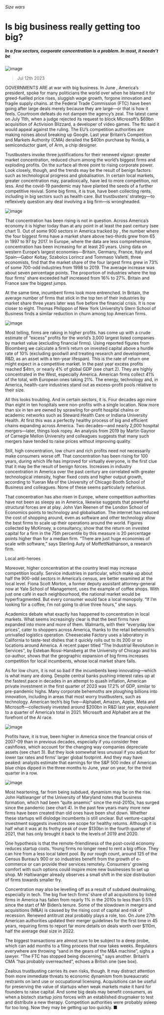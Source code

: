 ###### Size wars
# Is big business really getting too big? 
##### In a few sectors, corporate concentration is a problem. In most, it needn’t be 
![image](images/20230715_WBD001.jpg) 
> Jul 12th 2023 
GOVERNMENTS ARE at war with big business. In June , America’s president, spoke for many politicians the world over when he blamed it for greed-fuelled price rises, sluggish wage growth, forgone innovation and fragile supply chains.  at the Federal Trade Commission (FTC) have been going after large deals merely because they are large—or that is how it feels. Courtroom defeats do not dampen the agency’s zeal. The latest came on July 11th, when a judge rejected its request to block Microsoft’s $69bn acquisition of Activision Blizzard, a developer of video games. The ftc said it would appeal against the ruling. The EU’s competition authorities are making noises about breaking up Google. Last year Britain’s Competition and Markets Authority (CMA) derailed the $40bn purchase by Nvidia, a semiconductor giant, of Arm, a chip designer.
Trustbusters invoke three justifications for their renewed vigour: greater market concentration, reduced churn among the world’s biggest firms and exploding profits. On the surface all three point to rising corporate power. Look closely, though, and the trends may be the result of benign factors such as technological progress and globalisation. In certain local markets, greater concentration may, paradoxically, have led to more competition, not less. And the covid-19 pandemic may have planted the seeds of a further competitive revival. Some big firms, it is true, have been collecting rents, including in big sectors such as health care. But trustbusters’ strategy—to reflexively question any deal involving a big firm—is wrongheaded.
![image](images/20230715_WBC823.png) 

That concentration has been rising is not in question. Across America’s economy it is higher today than at any point in at least the past century (see chart 1). Out of some 900 sectors in America tracked by , the number where the four biggest firms have a market share above two-thirds grew from 65 in 1997 to 97 by 2017. In Europe, where the data are less comprehensive, concentration has been increasing for at least 20 years. Using data on western Europe’s largest economies—Britain, Germany, France, Italy and Spain—Gabor Koltay, Szabolcs Lorincz and Tommaso Valletti, three economists, find that the market share of the four largest firms grew in 73% of some 700-odd industries from 1998 to 2019. The average increase was about seven percentage points. The proportion of industries where the top four firms’ share exceeded half increased from 16% to 27%. Britain and France saw the biggest jumps. 
At the same time, incumbent firms look more entrenched. In Britain, the average number of firms that stick in the top ten of their industries by market share three years later was five before the financial crisis. It is now closer to eight. Thomas Philippon of New York University’s Stern School of Business finds a similar reduction in churn among top American firms. 
![image](images/20230715_WBC828.png) 

Most telling, firms are raking in higher profits.  has come up with a crude estimate of “excess” profits for the world’s 3,000 largest listed companies by market value (excluding financial firms). Using reported figures from Bloomberg we calculate a firm’s return on invested capital above a hurdle rate of 10% (excluding goodwill and treating research and development, R&amp;D, as an asset with a ten-year lifespan). This is the rate of return one might expect in a competitive market. In the past year excess profits reached $4trn, or nearly 4% of global GDP (see chart 2). They are highly concentrated in the West, especially America. American firms collect 41% of the total, with European ones taking 21%. The energy, technology and, in America, health-care industries stand out as excess-profit pools relative to their size.
All this looks troubling. And in certain sectors, it is. Four decades ago more than eight in ten hospitals were non-profits with a single location. Now more than six in ten are owned by sprawling for-profit hospital chains or academic networks such as Steward Health Care or Indiana University Health. At first this was a perfectly healthy process of big and efficient chains expanding across America. Two decades—and nearly 2,000 hospital mergers—later, things look ropey. An analysis from 2019 by Martin Gaynor of Carnegie Mellon University and colleagues suggests that many such mergers have tended to raise prices without improving quality. 
Still, high concentration, low churn and rich profits need not necessarily make consumers worse off. That concentration has been rising for 100 years, during which life has improved for virtually everyone, is the first clue that it may be the result of benign forces. Increases in industry concentration in America over the past century are correlated with greater technological intensity, higher fixed costs and higher output growth, according to Yueran Ma of the University of Chicago Booth School of Business and colleagues. None of these seems particularly nefarious. 
That concentration has also risen in Europe, where competition authorities have not been as sleepy as in America, likewise suggests that powerful structural forces are at play. John Van Reenen of the London School of Economics points to technology and globalisation. The internet has reduced the cost of shopping around, even as software and other technology allow the best firms to scale up their operations around the world. Figures collected by McKinsey, a consultancy, show that the return on invested capital for a firm in the 75th percentile by this measure is 20 percentage points higher than for a median firm. “There are just huge economies of scale with software,” says Sterling Auty of MoffettNathanson, a research firm.
Local anti-heroes
Moreover, higher concentration at the country level may increase competition locally. Service industries in particular, which make up about half the 900-odd sectors in America’s census, are better examined at the local level. Fiona Scott Morton, a former deputy assistant attorney-general now at Yale School of Management, uses the example of coffee shops. With just one café in each neighbourhood, the national market would be hyperfragmented. But every consumer would face a local monopoly. “If I’m looking for a coffee, I’m not going to drive three hours,” she says. 
Academics debate what exactly has happened to concentration in local markets. What seems increasingly clear is that the best firms have expanded into more and more of them. Walmarts, with their “everyday low prices”, cater to shoppers across America, thanks to the retail behemoth’s unrivalled logistics operation. Cheesecake Factory uses a laboratory in California to taste-test dishes that it quickly rolls out to its 200 or so locations around America. A recent paper titled “The Industrial Revolution in Services’‘, by Esteban Rossi-Hansberg at the University of Chicago and his co-author, shows that the geographic expansion of big firms increases competition for local incumbents, whose local market share falls.
As for low churn, it is not so bad if the incumbents keep innovating—which is what many are doing. Despite central banks pushing interest rates up at the fastest pace in decades in an attempt to quash inflation, American private investment in the first quarter of 2023 was 17.2% of GDP, similar to pre-pandemic highs. Many corporate behemoths are ploughing billions into innovation, including in areas that most worry trustbusters, such as technology. American tech’s big five—Alphabet, Amazon, Apple, Meta and Microsoft—collectively invested around $200bn in R&amp;D last year, equivalent to a quarter of America’s total in 2021. Microsoft and Alphabet are at the forefront of the AI race. 
![image](images/20230715_WBC835.png) 

Profits have, it is true, been higher in America since the financial crisis of 2007-09 than in previous decades, especially if you consider free cashflows, which account for the changing way companies depreciate assets (see chart 3). But they look somewhat less unusual if you adjust for lower tax rates and firms’ larger global footprint. And they may have peaked: analysts estimate that earnings for the S&amp;P 500 index of American blue chips dipped in the three months to June, year on year, for the third quarter in a row.
![image](images/20230715_WBC832.png) 

Most heartening, far from being subdued, dynamism may be on the rise. John Haltiwanger of the University of Maryland notes that business formation, which had been “quite anaemic” since the mid-2010s, has surged since the pandemic (see chart 4). In the past few years many more new firms have been created than old ones have been shut down. Whether these startups will dislodge incumbents is still unclear. But venture-capital investment suggests investors see scope for healthy returns. Although it is half what it was at its frothy peak of over $130bn in the fourth quarter of 2021, that has only brought it back to the levels of 2019 and 2020.
One hypothesis is that the remote-friendliness of the post-covid economy reduces startup costs. Young firms no longer need to rent a big office. They can hire from a less local talent pool. By our rough count, around 125 of the Census Bureau’s 900 or so industries benefit from the growth of e-commerce or can provide their services remotely. Consumers’ growing comfort with such options could inspire more new businesses to set up shop. Mr Haltiwanger already observes a small shift in the size distribution of firms towards smaller fry. 
Concentration may also be levelling off as a result of subdued dealmaking, especially in tech. The big five tech firms’ share of all acquisitions by listed firms in America has fallen from nearly 1% in the 2010s to less than 0.5% since the start of Mr Biden’s tenure. Some of the slowdown in mergers and acquisitions (M&amp;A) is caused by the rising cost of capital and risk of recession. Renewed antitrust zeal probably plays a role, too. On June 27th American authorities updated their merger guidelines for the first time in 45 years, requiring firms to report far more details on deals worth over $110m, half the average deal size in 2022. 
The biggest transactions are almost sure to be subject to a deep probe, which can add months to a filing process that now takes weeks. Regulators everywhere are throwing “sand in the gears of the M&amp;A machine”, sighs a lawyer. “The FTC has stopped being discerning,” says another. Britain’s CMA “has probably overreached”, echoes a British one (see box). 
Zealous trustbusting carries its own risks, though. It may distract attention from more immediate threats to economic dynamism from bureaucratic restraints on land use or occupational licensing. Acquisitions can be useful for preserving the value of startups when weak markets make it hard for founders to raise capital. And some big deals may benefit consumers, as when a biotech startup joins forces with an established drugmaker to test and distribute a new therapy. Competition authorities were probably asleep for too long. Now they may be getting up too quickly. ■

